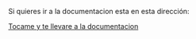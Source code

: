 Si quieres ir a la documentacion esta en esta dirección:

<a href="https://github.com/miusarname/Nodejs_DOCS/blob/main/documentacion%20nodejs/documentacion.md">Tocame y te llevare a la documentacion </a>